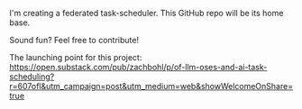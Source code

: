I'm creating a federated task-scheduler. This GitHub repo will be its home base.

Sound fun? Feel free to contribute!

The launching point for this project:
https://open.substack.com/pub/zachbohl/p/of-llm-oses-and-ai-task-scheduling?r=607ofl&utm_campaign=post&utm_medium=web&showWelcomeOnShare=true
